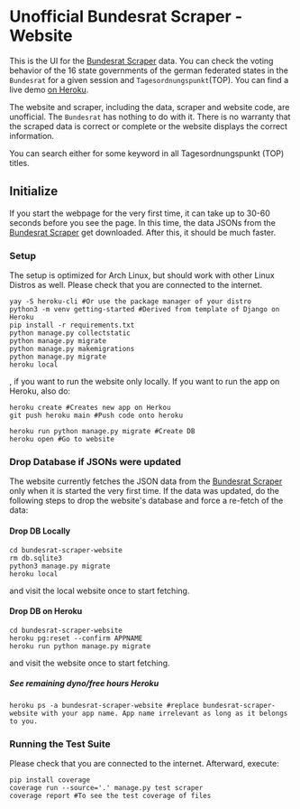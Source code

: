 # Unofficial Bundesrat Scraper - Website

This is the UI for the [Bundesrat Scraper](https://github.com/okfde/bundesrat-scraper) data. You can check the voting behavior of the 16 state governments of the german federated states in the `Bundesrat` for a given session and `Tagesordnungspunkt`(TOP). You can find a live demo [on Heroku](https://bundesrat-scraper-website.herokuapp.com/).

The website and scraper, including the data, scraper and website code, are unofficial. The `Bundesrat` has nothing to do with it. There is no warranty that the scraped data is correct or complete or the website displays the correct information.

You can search either for some keyword in all Tagesordnungspunkt (TOP) titles.

## Initialize


If you start the webpage for the very first time, it can take up to 30-60 seconds before you see the page. In this time, the data JSONs from the [Bundesrat Scraper](https://github.com/okfde/bundesrat-scraper) get downloaded. After this, it should be much faster.

### Setup

The setup is optimized for Arch Linux, but should work with other Linux Distros as well. Please check that you are connected to the internet.


```
yay -S heroku-cli #Or use the package manager of your distro
python3 -m venv getting-started #Derived from template of Django on Heroku
pip install -r requirements.txt
python manage.py collectstatic
python manage.py migrate
python manage.py makemigrations
python manage.py migrate 
heroku local
```

, if you want to run the website only locally. If you want to run the app on Heroku, also do:

```
heroku create #Creates new app on Herkou
git push heroku main #Push code onto heroku

heroku run python manage.py migrate #Create DB
heroku open #Go to website
```

### Drop Database if JSONs were updated

The website currently fetches the JSON data from the [Bundesrat Scraper](https://github.com/okfde/bundesrat-scraper) only when it is started the very first time. If the data was updated, do the following steps to drop the website's database and force a re-fetch of the data:

#### Drop DB Locally

```
cd bundesrat-scraper-website
rm db.sqlite3
python3 manage.py migrate
heroku local
```
and visit the local website once to start fetching.

#### Drop DB on Heroku

```
cd bundesrat-scraper-website
heroku pg:reset --confirm APPNAME
heroku run python manage.py migrate
```
and visit the website once to start fetching.

##### See remaining dyno/free hours Heroku 

```
heroku ps -a bundesrat-scraper-website #replace bundesrat-scraper-website with your app name. App name irrelevant as long as it belongs to you.
```

### Running the Test Suite

Please check that you are connected to the internet. Afterward, execute:

```
pip install coverage
coverage run --source='.' manage.py test scraper 
coverage report #To see the test coverage of files
```
